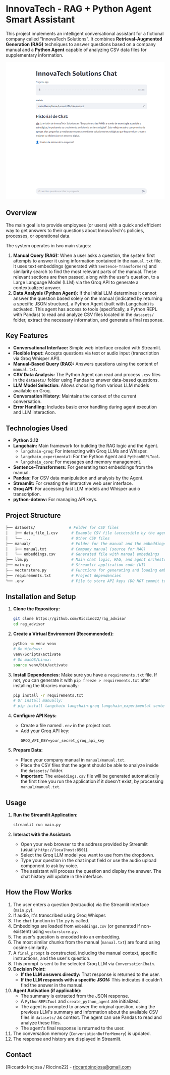 # InnovaTech - RAG + Python Agent Smart Assistant

This project implements an intelligent conversational assistant for a fictional company called "InnovaTech Solutions". It combines **Retrieval-Augmented Generation (RAG)** techniques to answer questions based on a company manual and a **Python Agent** capable of analyzing CSV data files for supplementary information.

![UI](image.png)

## Overview

The main goal is to provide employees (or users) with a quick and efficient way to get answers to their questions about InnovaTech's policies, processes, or operational data.

The system operates in two main stages:

1.  **Manual Query (RAG):** When a user asks a question, the system first attempts to answer it using information contained in the `manual.txt` file. It uses text embeddings (generated with `Sentence-Transformers`) and similarity search to find the most relevant parts of the manual. These relevant sections are then passed, along with the user's question, to a Large Language Model (LLM) via the Groq API to generate a contextualized answer.
2.  **Data Analysis (Python Agent):** If the initial LLM determines it cannot answer the question based solely on the manual (indicated by returning a specific JSON structure), a Python Agent (built with Langchain) is activated. This agent has access to tools (specifically, a Python REPL with Pandas) to read and analyze CSV files located in the `datasets/` folder, extract the necessary information, and generate a final response.

## Key Features

*   **Conversational Interface:** Simple web interface created with Streamlit.
*   **Flexible Input:** Accepts questions via text or audio input (transcription via Groq Whisper API).
*   **Manual-Based Query (RAG):** Answers questions using the content of `manual.txt`.
*   **CSV Data Analysis:** The Python Agent can read and process `.csv` files in the `datasets/` folder using Pandas to answer data-based questions.
*   **LLM Model Selection:** Allows choosing from various LLM models available on Groq.
*   **Conversation History:** Maintains the context of the current conversation.
*   **Error Handling:** Includes basic error handling during agent execution and LLM interaction.

## Technologies Used

*   **Python 3.12**
*   **Langchain:** Main framework for building the RAG logic and the Agent.
    *   `langchain-groq`: For interacting with Groq LLMs and Whisper.
    *   `langchain_experimental`: For the Python Agent and `PythonREPLTool`.
    *   `langchain_core`: For messages and memory management.
*   **Sentence-Transformers:** For generating text embeddings from the manual.
*   **Pandas:** For CSV data manipulation and analysis by the Agent.
*   **Streamlit:** For creating the interactive web user interface.
*   **Groq API:** For accessing fast LLM models and Whisper audio transcription.
*   **python-dotenv:** For managing API keys.

## Project Structure

```bash
├── datasets/               # Folder for CSV files
│   ├── data_file_1.csv      # Example CSV file (accessible by the agent)
│   └── ...                  # Other CSV files
├── manual/                  # Folder for the manual and the embeddings
│   ├── manual.txt           # Company manual (source for RAG)
│   └── embeddings.csv       # Generated file with manual embeddings
├── llm.py                   # Main chat logic, RAG, and agent orchestration
├── main.py                  # Streamlit application code (UI)
├── vectorstore.py           # Functions for generating and loading embeddings
├── requirements.txt         # Project dependencies
└── .env                     # File to store API keys (DO NOT commit to Git)
```

## Installation and Setup

1.  **Clone the Repository:**
    ```bash
    git clone https://github.com/Riccino22/rag_advisor
    cd rag_advisor
    ```

2.  **Create a Virtual Environment (Recommended):**
    ```bash
    python -m venv venv
    # On Windows:
    venv\Scripts\activate
    # On macOS/Linux:
    source venv/bin/activate
    ```

3.  **Install Dependencies:**
    Make sure you have a `requirements.txt` file. If not, you can generate it with `pip freeze > requirements.txt` after installing the libraries manually:
    ```bash
    pip install -r requirements.txt
    # Or install manually:
    # pip install langchain langchain-groq langchain_experimental sentence-transformers pandas streamlit python-dotenv
    ```

4.  **Configure API Keys:**
    *   Create a file named `.env` in the project root.
    *   Add your Groq API key:
        ```
        GROQ_API_KEY=your_secret_groq_api_key
        ```

5.  **Prepare Data:**
    *   Place your company manual in `manual/manual.txt`.
    *   Place the CSV files that the agent should be able to analyze inside the `datasets/` folder.
    *   **Important:** The `embeddings.csv` file will be generated automatically the first time you run the application if it doesn't exist, by processing `manual/manual.txt`.

## Usage

1.  **Run the Streamlit Application:**
    ```bash
    streamlit run main.py
    ```

2.  **Interact with the Assistant:**
    *   Open your web browser to the address provided by Streamlit (usually `http://localhost:8501`).
    *   Select the Groq LLM model you want to use from the dropdown.
    *   Type your question in the chat input field or use the audio upload component to ask by voice.
    *   The assistant will process the question and display the answer. The chat history will update in the interface.

## How the Flow Works

1.  The user enters a question (text/audio) via the Streamlit interface (`main.py`).
2.  If audio, it's transcribed using Groq Whisper.
3.  The `chat` function in `llm.py` is called.
4.  Embeddings are loaded from `embeddings.csv` (or generated if non-existent) using `vectorstore.py`.
5.  The user's question is encoded into an embedding.
6.  The most similar chunks from the manual (`manual.txt`) are found using cosine similarity.
7.  A `final_prompt` is constructed, including the manual context, specific instructions, and the user's question.
8.  This prompt is sent to the selected Groq LLM via `ConversationChain`.
9.  **Decision Point:**
    *   **If the LLM answers directly:** That response is returned to the user.
    *   **If the LLM responds with a specific JSON:** This indicates it couldn't find the answer in the manual.
10. **Agent Activation (if applicable):**
    *   The summary is extracted from the JSON response.
    *   A `PythonREPLTool` and `create_python_agent` are initialized.
    *   The agent is prompted to answer the original question, using the previous LLM's summary and information about the available CSV files in `datasets/` as context. The agent can use Pandas to read and analyze these files.
    *   The agent's final response is returned to the user.
11. The conversation memory (`ConversationBufferMemory`) is updated.
12. The response and history are displayed in Streamlit.

## Contact

[Riccardo Inojosa / Riccino22] - riccardoinojosa@gmail.com